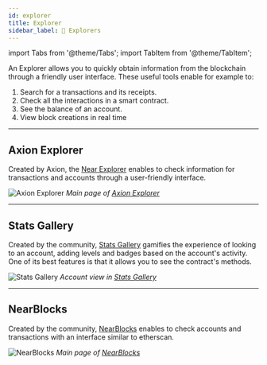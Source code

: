 ```yaml
---
id: explorer
title: Explorer
sidebar_label: 🔗 Explorers
---
```

import Tabs from '@theme/Tabs';
import TabItem from '@theme/TabItem';

An Explorer allows you to quickly obtain information from the blockchain through a friendly user interface.
These useful tools enable for example to:

1. Search for a transactions and its receipts.
2. Check all the interactions in a smart contract.
3. See the balance of an account.
4. View block creations in real time

---

## Axion Explorer

Created by Axion, the [Near Explorer](https://explorer.near.org) enables to check information for transactions and accounts through a user-friendly interface.

![Axion Explorer](/docs/assets/explorers/near-explorer.png)
*Main page of [Axion Explorer](https://explorer.near.org)*

<hr class="subsection"/>

## Stats Gallery
Created by the community, [Stats Gallery](https://stats.gallery) gamifies the experience of looking to an account, adding levels and badges based on the account's activity. One of its
best features is that it allows you to see the contract's methods.

![Stats Gallery](/docs/assets/explorers/stats-gallery.png)
*Account view in [Stats Gallery](https://stats.gallery)*

<hr class="subsection"/>

## NearBlocks

Created by the community, [NearBlocks](https://nearblocks.io/) enables to check accounts and transactions with an interface similar to etherscan.

![NearBlocks](/docs/assets/explorers/nearblocks.png)
*Main page of [NearBlocks](https://nearblocks.io/)*
